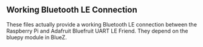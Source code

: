 ## Working Bluetooth LE Connection
These files actually provide a working Bluetooth LE connection between the Raspberry Pi and Adafruit Bluefruit UART LE Friend.
They depend on the bluepy module in BlueZ.
